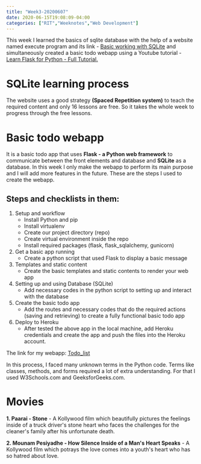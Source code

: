 ```yaml
---
title: "Week3-20200607"
date: 2020-06-15T19:08:09-04:00
categories: ["RIT","Weeknotes","Web Development"]
---
```

This week I learned the basics of sqlite database with the help of a website named execute program and its link - [Basic working with SQLite](https://www.executeprogram.com/courses/sql) and simultaneously created a basic todo webapp using a Youtube tutorial - [Learn Flask for Python - Full Tutorial.](https://www.youtube.com/watch?v=Z1RJmh_OqeA)
# SQLite learning process
The website uses a good strategy **(Spaced Repetition system)** to teach the required content and only 16 lessons are free. So it takes the whole week to progress through the free lessons.
# Basic todo webapp
It is a basic todo app that uses **Flask - a Python web framework** to communicate between the front elements and database and **SQLite** as a database. In this week I only make the webapp to perform its main purpose and I will add more features in the future. These are the steps I used to create the webapp.  
## Steps and checklists in them:  
1. Setup and workflow
    * Install Python and pip
    * Install virtualenv
    * Create our project directory (repo)
    * Create virtual environment inside the repo
    * Install required packages (flask, flask_sqlalchemy, gunicorn)
2. Get a basic app running
    * Create a python script that used Flask to display a basic message
3. Templates and static content
    * Create the basic templates and static contents to render your web app
4. Setting up and using Database (SQLite)
    * Add necessary codes in the python script to setting up and interact with the database
5. Create the basic todo app
    * Add the routes and necessary codes that do the required actions (saving and retrieving) to create a fully functional basic todo app
6. Deploy to Heroku
    * After tested the above app in the local machine, add Heroku credentials and create the app and push the files into the Heroku account.

The link for my webapp: [Todo_list](https://rengantodowebapp.herokuapp.com)

 In this process, I faced many unknown terms in the Python code. Terms like classes, methods, and forms required a lot of extra understanding. For that I used W3Schools.com and GeeksforGeeks.com.
# Movies
**1. Paarai - Stone** - A Kollywood film which beautifully pictures the feelings inside of a truck driver's stone heart who faces the challenges for the cleaner's family after his unfortunate death.

**2. Mounam Pesiyadhe - How Silence Inside of a Man's Heart Speaks** - A Kollywood film which potrays the love comes into a youth's heart who has so hatred about love.